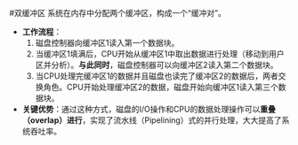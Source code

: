 #双缓冲区 
	系统在内存中分配两个缓冲区，构成一个“缓冲对”。
*   **工作流程**：
	1.  磁盘控制器向缓冲区1读入第一个数据块。
	2.  当缓冲区1填满后，CPU开始从缓冲区1中取出数据进行处理（移动到用户区并分析）。**与此同时**，磁盘控制器可以向缓冲区2读入第二个数据块。
	3.  当CPU处理完缓冲区1的数据并且磁盘也读完了缓冲区2的数据后，两者交换角色。CPU开始处理缓冲区2的数据，磁盘开始向缓冲区1读入第三个数据块。
*   **关键优势**：通过这种方式，磁盘的I/O操作和CPU的数据处理操作可以**重叠（overlap）进行**，实现了流水线（Pipelining）式的并行处理，大大提高了系统吞吐率。